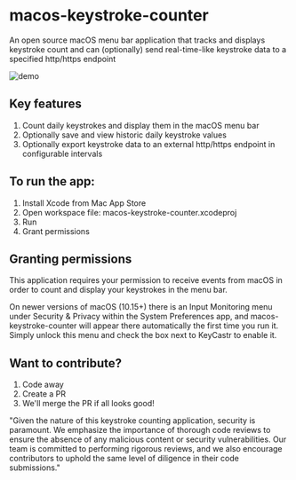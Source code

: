 # macos-keystroke-counter
An open source macOS menu bar application that tracks and displays keystroke count and can (optionally) send real-time-like keystroke data to a specified http/https endpoint

![demo]([https://media3.giphy.com/media/aUovxH8Vf9qDu/giphy.gif](https://media.giphy.com/media/v1.Y2lkPTc5MGI3NjExaHFsaDJyZHZ6dmtxMnI3MG1qc2M4bXZpOTBrZGl1c3ljMmhnaWYzOSZlcD12MV9pbnRlcm5hbF9naWZfYnlfaWQmY3Q9Zw/WB1Y5VlmofpfQwjpZt/source.gif))

## Key features
1. Count daily keystrokes and display them in the macOS menu bar
2. Optionally save and view historic daily keystroke values
3. Optionally export keystroke data to an external http/https endpoint in configurable intervals

## To run the app:
1. Install Xcode from Mac App Store
2. Open workspace file: macos-keystroke-counter.xcodeproj
3. Run
4. Grant permissions

## Granting permissions
This application requires your permission to receive events from macOS in order to count and display your keystrokes in the menu bar.

On newer versions of macOS (10.15+) there is an Input Monitoring menu under Security & Privacy within the System Preferences app, and macos-keystroke-counter will appear there automatically the first time you run it. Simply unlock this menu and check the box next to KeyCastr to enable it.

## Want to contribute?
1. Code away
2. Create a PR
3. We'll merge the PR if all looks good!

"Given the nature of this keystroke counting application, security is paramount. We emphasize the importance of thorough code reviews to ensure the absence of any malicious content or security vulnerabilities. Our team is committed to performing rigorous reviews, and we also encourage contributors to uphold the same level of diligence in their code submissions."

